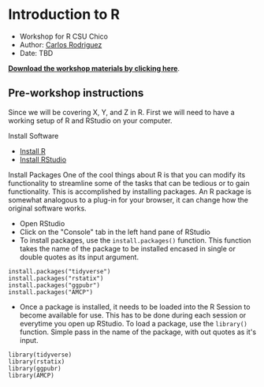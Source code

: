 # Introduction to R
- Workshop for R CSU Chico
- Author: [Carlos Rodriguez](https://keen-wilson-61a022.netlify.app/)
- Date: TBD


[**Download the workshop materials by clicking here**](https://github.com/carlosivanr/r_talk/).

## Pre-workshop instructions
Since we will be covering X, Y, and Z in R. First we will need to have a working setup of R and RStudio on your computer.

Install Software
- [Install R](http://cran.wustl.edu/)
- [Install RStudio](https://www.rstudio.com/products/rstudio/download/#download)

Install Packages
One of the cool things about R is that you can modify its functionality to streamline some of the tasks that can be tedious or to gain functionality. This is accomplished by installing packages. An R package is somewhat analogous to a plug-in for your browser, it can change how the original software works.

- Open RStudio
- Click on the "Console" tab in the left hand pane of RStudio
- To install packages, use the `install.packages()` function. This function takes the name of the package to be installed encased in single or double quotes as its input argument.
 ```{r}
 install.packages("tidyverse")
 install.packages("rstatix")
 install.packages("ggpubr")
 install.packages("AMCP")
 ```
 - Once a package is installed, it needs to be loaded into the R Session to become available for use. This has to be done during each session or everytime you open up RStudio. To load a package, use the `library()` function. Simple pass in the name of the package, with out quotes as it's input.
 ```{r}
 library(tidyverse)
 library(rstatix)
 library(ggpubr)
 library(AMCP)
 ```

